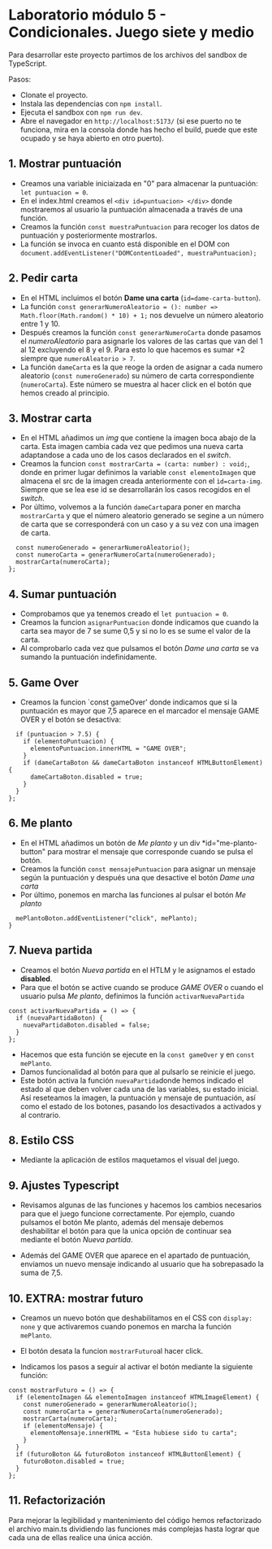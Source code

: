 # Laboratorio módulo 5 - Condicionales. Juego siete y medio

Para desarrollar este proyecto partimos de los archivos del sandbox de TypeScript.

Pasos:

- Clonate el proyecto.
- Instala las dependencias con `npm install`.
- Ejecuta el sandbox con `npm run dev`.
- Abre el navegador en `http://localhost:5173/` (si ese puerto no te funciona, mira en la consola donde has hecho el build, puede que este ocupado y se haya abierto en otro puerto).

## 1. Mostrar puntuación

- Creamos una variable iniciaizada en "0" para almacenar la puntuación: `let puntuacion = 0`.
- En el index.html creamos el `<div id=puntuacion> </div>` donde mostraremos al usuario la puntuación almacenada a través de una función.
- Creamos la función `const muestraPuntuacion` para recoger los datos de puntuación y posteriormente mostrarlos.
- La función se invoca en cuanto está disponible en el DOM con `document.addEventListener("DOMContentLoaded", muestraPuntuacion);`

## 2. Pedir carta

- En el HTML incluimos el botón **Dame una carta** (`id=dame-carta-button`).
- La función `const generarNumeroAleatorio = (): number => Math.floor(Math.random() * 10) + 1;` nos devuelve un número aleatorio entre 1 y 10.
- Después creamos la función `const generarNumeroCarta` donde pasamos el _numeroAleatorio_ para asignarle los valores de las cartas que van del 1 al 12 excluyendo el 8 y el 9. Para esto lo que hacemos es sumar +2 siempre que `numeroAleatorio > 7`.
- La función `dameCarta` es la que reoge la orden de asignar a cada numero aleatorio (`const numeroGenerado`) su número de carta correspondiente (`numeroCarta`). Este número se muestra al hacer click en el botón que hemos creado al principio.

## 3. Mostrar carta

- En el HTML añadimos un _img_ que contiene la imagen boca abajo de la carta. Esta imagen cambia cada vez que pedimos una nueva carta adaptandose a cada uno de los casos declarados en el _switch_.
- Creamos la funcion `const mostrarCarta = (carta: number) : void;`, donde en primer lugar definimos la variable `const elementoImagen` que almacena el src de la imagen creada anteriormente con el `ìd=carta-img`. Siempre que se lea ese id se desarrollarán los casos recogidos en el _switch_.
- Por último, volvemos a la función `dameCarta`para poner en marcha `mostrarCarta` y que el número aleatorio generado se segine a un número de carta que se corresponderá con un caso y a su vez con una imagen de carta.

```const dameCarta = () => {
  const numeroGenerado = generarNumeroAleatorio();
  const numeroCarta = generarNumeroCarta(numeroGenerado);
  mostrarCarta(numeroCarta);
};
```

## 4. Sumar puntuación

- Comprobamos que ya tenemos creado el `let puntuacion = 0`.
- Creamos la funcion `asignarPuntuacion` donde indicamos que cuando la carta sea mayor de 7 se sume 0,5 y si no lo es se sume el valor de la carta.
- Al comprobarlo cada vez que pulsamos el botón _Dame una carta_ se va sumando la puntuación indefinidamente.

## 5. Game Over

- Creamos la funcion `const gameOver' donde indicamos que si la puntuación es mayor que 7,5 aparece en el marcador el mensaje GAME OVER y el botón se desactiva:

```const gameOver = () => {
  if (puntuacion > 7.5) {
    if (elementoPuntuacion) {
      elementoPuntuacion.innerHTML = "GAME OVER";
    }
    if (dameCartaBoton && dameCartaBoton instanceof HTMLButtonElement) {
      dameCartaBoton.disabled = true;
    }
  }
};
```

## 6. Me planto

- En el HTML añadimos un botón de _Me planto_ y un div \*id="me-planto-button" para mostrar el mensaje que corresponde cuando se pulsa el botón.
- Creamos la función `const mensajePuntuacion` para asignar un mensaje según la puntuación y después una que desactive el botón _Dame una carta_
- Por último, ponemos en marcha las funciones al pulsar el botón _Me planto_

```if (mePlantoBoton && mePlantoBoton instanceof HTMLButtonElement) {
  mePlantoBoton.addEventListener("click", mePlanto);
}
```

## 7. Nueva partida

- Creamos el botón _Nueva partida_ en el HTLM y le asignamos el estado **disabled**.
- Para que el botón se active cuando se produce _GAME OVER_ o cuando el usuario pulsa _Me planto_, definimos la función `activarNuevaPartida`

```
const activarNuevaPartida = () => {
  if (nuevaPartidaBoton) {
    nuevaPartidaBoton.disabled = false;
  }
};
```

- Hacemos que esta función se ejecute en la `const gameOver` y en `const mePlanto`.
- Damos funcionalidad al botón para que al pulsarlo se reinicie el juego.
- Este botón activa la función `nuevaPartida`donde hemos indicado el estado al que deben volver cada una de las variables, su estado inicial. Así reseteamos la imagen, la puntuación y mensaje de puntuación, así como el estado de los botones, pasando los desactivados a activados y al contrario.

## 8. Estilo CSS

- Mediante la aplicación de estilos maquetamos el visual del juego.

## 9. Ajustes Typescript

- Revisamos algunas de las funciones y hacemos los cambios necesarios para que el juego funcione correctamente. Por ejemplo, cuando pulsamos el botón Me planto, además del mensaje debemos deshabilitar el botón para que la unica opción de continuar sea mediante el botón _Nueva partida_.

- Además del GAME OVER que aparece en el apartado de puntuación, enviamos un nuevo mensaje indicando al usuario que ha sobrepasado la suma de 7,5.

## 10. EXTRA: mostrar futuro

- Creamos un nuevo botón que deshabilitamos en el CSS con `display: none` y que activaremos cuando ponemos en marcha la función `mePlanto`.

- El botón desata la funcion `mostrarFuturo`al hacer click.

- Indicamos los pasos a seguir al activar el botón mediante la siguiente función:

```
const mostrarFuturo = () => {
  if (elementoImagen && elementoImagen instanceof HTMLImageElement) {
    const numeroGenerado = generarNumeroAleatorio();
    const numeroCarta = generarNumeroCarta(numeroGenerado);
    mostrarCarta(numeroCarta);
    if (elementoMensaje) {
      elementoMensaje.innerHTML = "Esta hubiese sido tu carta";
    }
  }
  if (futuroBoton && futuroBoton instanceof HTMLButtonElement) {
    futuroBoton.disabled = true;
  }
};
```

## 11. Refactorización

Para mejorar la legibilidad y mantenimiento del código hemos refactorizado el archivo main.ts dividiendo las funciones más complejas hasta lograr que cada una de ellas realice una única acción.
